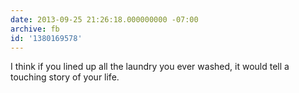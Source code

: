 ```yaml
---
date: 2013-09-25 21:26:18.000000000 -07:00
archive: fb
id: '1380169578'
---
```


I think if you lined up all the laundry you ever washed, it would tell a touching story of your life.
